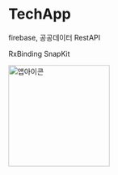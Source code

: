 # TechApp



firebase,
공공데이터 RestAPI

RxBinding
SnapKit


<img width="200" alt="앱아이콘" src="https://user-images.githubusercontent.com/77485339/190863070-a58b7ba2-ee95-4204-82a4-85921d4be47f.png">
